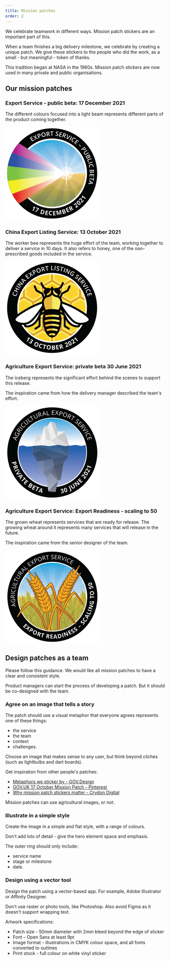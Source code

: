 ```yaml
---
title: Mission patches
order: 2
---
```


We celebrate teamwork in different ways. Mission patch stickers are an important part of this. 

When a team finishes a big delivery milestone, we celebrate by creating a unique patch. We give these stickers to the people who did the work, as a small - but meaningful - token of thanks. 

This tradition began at NASA in the 1960s. Mission patch stickers are now used in many private and public organisations. 

## Our mission patches 

### Export Service - public beta: 17 December 2021

The different colours focused into a light beam represents different parts of the product coming together. 

![Export Service - public beta](/assets/images/Export-Service_Public-beta.png)

### China Export Listing Service: 13 October 2021  

The worker bee represents the huge effort of the team, working together to deliver a service in 10 days. It also refers to honey, one of the non-prescribed goods included in the service. 

![China Export Listing Service](/assets/images/China-NPG-Listing-Service.png)

### Agriculture Export Service: private beta 30 June 2021  

The iceberg represents the significant effort behind the scenes to support this release. 

The inspiration came from how the delivery manager described the team's effort. 

![Export Service - private beta](/assets/images/Export-Service_Private-beta.png)

### Agriculture Export Service: Export Readiness - scaling to 50  

The grown wheat represents services that are ready for release. The growing wheat around it represents many services that will release in the future. 

The inspiration came from the senior designer of the team.  

![Export Service - private beta scaling to 50](/assets/images/Export-Service_Private-beta-scale-to-50.png)

## Design patches as a team 

Please follow this guidance. We would like all mission patches to have a clear and consistent style.  

Product managers can start the process of developing a patch. But it should be co-designed with the team. 

### Agree on an image that tells a story 

The patch should use a visual metaphor that everyone agrees represents one of these things: 
- the service 
- the team 
- context 
- challenges. 

Choose an image that makes sense to any user, but think beyond cliches (such as lightbulbs and dart boards). 

Get inspiration from other people's patches: 
- [Metaphors we sticker by - GOV.Design](https://medium.com/gov-design/metaphors-we-sticker-by-4e4ecdbf8d64)
- [GOV.UK 17 October Mission Patch - Pinterest](https://www.pinterest.com.au/pin/303781937339933404/)
- [Why mission patch stickers matter - Crydon Digital](https://croydon.digital/2020/01/16/why-mission-patch-stickers-matter-and-how-to-get-a-croydon-digital-one/)

Mission patches can use agricultural images, or not. 

### Illustrate in a simple style 

Create the image in a simple and flat style, with a range of colours. 

Don't add lots of detail - give the hero element space and emphasis. 

The outer ring should only include: 
- service name 
- stage or milestone 
- date. 

### Design using a vector tool 

Design the patch using a vector-based app. For example, Adobe Illustrator or Affinity Designer. 

Don't use raster or photo tools, like Photoshop. Also avoid Figma as it doesn't support wrapping text. 

Artwork specifications: 
- Patch size - 50mm diameter with 2mm bleed beyond the edge of sticker 
- Font – Open Sans at least 9pt 
- Image format - illustrations in CMYK colour space, and all fonts converted to outlines 
- Print stock - full colour on white vinyl sticker 
